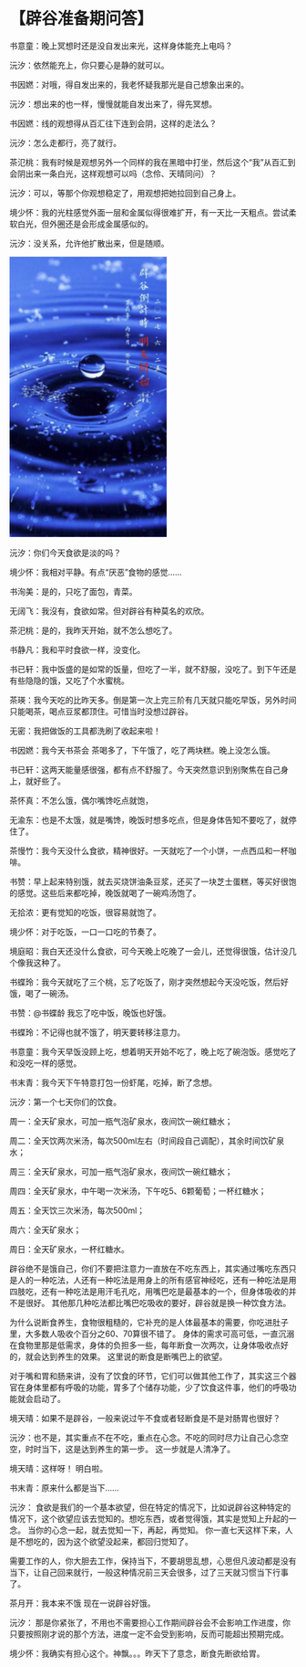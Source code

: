 # 【辟谷准备期问答】

书意童：晚上冥想时还是没自发出来光，这样身体能充上电吗？

沅汐：依然能充上，你只要心是静的就可以。

书因㜣：对哦，得自发出来的，我老怀疑我那光是自己想象出来的。

沅汐：想出来的也一样，慢慢就能自发出来了，得先冥想。

书因㜣：线的观想得从百汇往下连到会阴，这样的走法么？

沅汐：怎么走都行，亮了就行。

茶氾桃：我有时候是观想另外一个同样的我在黑暗中打坐，然后这个“我”从百汇到会阴出来一条白光，这样观想可以吗（念伶、天晴同问）？

沅汐：可以，等那个你观想稳定了，用观想把她拉回到自己身上。

境少怀：我的光柱感觉外面一层和金属似得很难扩开，有一天比一天粗点。尝试柔软白光，但外圈还是会形成金属感似的。

沅汐：没关系，允许他扩散出来，但是随顺。

![](../.gitbook/assets/image%20%283%29.png)


  


沅汐：你们今天食欲是淡的吗？

境少怀：我相对平静。有点“厌恶”食物的感觉……

书洵美：是的，只吃了面包，青菜。

无阔飞：我沒有，食欲如常。但对辟谷有种莫名的欢欣。

茶汜桃：是的，我昨天开始，就不怎么想吃了。

书静凡：我和平时食欲一样，没变化。

书已轩：我中饭盛的是如常的饭量，但吃了一半，就不舒服，没吃了。到下午还是有些隐隐的饿，又吃了个水蜜桃。

茶瑛：我今天吃的比昨天多。倒是第一次上完三阶有几天就只能吃早饭，另外时间只能喝茶，喝点豆浆都顶住。可惜当时没想过辟谷。

无密：我把做饭的工具都洗刷了收起来啦！

书因㜣：我今天书茶会 茶喝多了，下午饿了，吃了两块糕。晚上没怎么饿。

书已轩：这两天能量感很强，都有点不舒服了。今天突然意识到别聚焦在自己身上，就好些了。

茶怀真：不怎么饿，偶尔嘴馋吃点就饱，

无渝东：也是不太饿，就是嘴馋，晚饭时想多吃点，但是身体告知不要吃了，就停住了。

茶慢竹：我今天没什么食欲，精神很好。一天就吃了一个小饼，一点西瓜和一杯咖啡。

书赞：早上起来特别饿，就去买烧饼油条豆浆，还买了一块芝士蛋糕，等买好很饱的感觉。这些后来都吃掉，晚饭就喝了一碗鸡汤饱了。

无拾浓：更有觉知的吃饭，很容易就饱了。

境少怀：对于吃饭，一口一口吃的节奏了。

境庭昭：我白天还没什么食欲，可今天晚上吃晚了一会儿，还觉得很饿，估计没几个像我这种了。

书蝶玲：我今天就吃了三个桃，忘了吃饭了，刚才突然想起今天没吃饭，然后好饿，喝了一碗汤。

书赞：@书蝶龄 我忘了吃中饭，晚饭也好饿。

书蝶玲：不记得也就不饿了，明天要转移注意力。

书意童：我今天早饭没顾上吃，想着明天开始不吃了，晚上吃了碗泡饭。感觉吃了和没吃一样的感觉。

书末青：我今天下午特意打包一份虾尾，吃掉，断了念想。

沅汐：第一个七天你们的饮食。

周一：全天矿泉水，可加一瓶气泡矿泉水，夜间饮一碗红糖水；

周二：全天饮两次米汤，每次500ml左右（时间段自己调配），其余时间饮矿泉水；

周三：全天矿泉水，可加一瓶气泡矿泉水，夜间饮一碗红糖水；

周四：全天矿泉水，中午喝一次米汤，下午吃5、6颗葡萄；一杯红糖水；

周五：全天饮三次米汤，每次500ml；

周六：全天矿泉水；

周日：全天矿泉水，一杯红糖水。

辟谷绝不是饿自己，你们不要把注意力一直放在不吃东西上，其实通过嘴吃东西只是人的一种吃法，人还有一种吃法是用身上的所有感官神经吃，还有一种吃法是用四肢吃，还有一种吃法是用汗毛孔吃，用嘴巴吃是最基本的一个，但身体吸收的并不是很好。 其他那几种吃法都比嘴巴吃吸收的要好，辟谷就是换一种饮食方法。

为什么说断食养生，食物很粗糙的，它补充的是人体最基本的需要，你吃进肚子里，大多数人吸收个百分之60、70算很不错了。 身体的需求可高可低，一直沉溺在食物里那是低需求，身体的负担多一些，每年断食一次两次，让身体吸收点好的，就会达到养生的效果。 这里说的断食是断嘴巴上的欲望。

对于嘴和胃和肠来讲，没有了饮食的环节，它们可以做其他工作了，其实这三个器官在身体里都有呼吸的功能，胃多了个储存功能，少了饮食这件事，他们的呼吸功能就会启动了。

境天晴：如果不是辟谷，一般来说过午不食或者轻断食是不是对肠胃也很好？

沅汐：也不是，其实重点不在不吃，重点在心念。不吃的同时尽力让自己心念空空，时时当下，这是达到养生的第一步。 这一步就是人清净了。

境天晴：这样呀！ 明白啦。

书末青：原来什么都是当下……

沅汐：   食欲是我们的一个基本欲望，但在特定的情况下，比如说辟谷这种特定的情况下，这个欲望应该去觉知的。想吃东西，或者觉得饿，其实是觉知上升起的一念。 当你的心念一起，就去觉知一下，再起，再觉知。 你一直七天这样下来，人是不想吃的，因为这个欲望没起来，都回归觉知了。

需要工作的人，你大胆去工作，保持当下，不要胡思乱想，心思但凡波动都是没有当下，让自己回来就行，一般这种情况前三天会很多，过了三天就习惯当下行事了。

茶月开：我本来不饿 现在一说辟谷好饿。

沅汐： 那是你紧张了，不用也不需要担心工作期间辟谷会不会影响工作进度，你只要按照刚才说的那个方法，进度一定不会受到影响，反而可能超出预期完成。

境少怀：我确实有担心这个。神飘。。。昨天下了意念，断食先断欲给胃。

